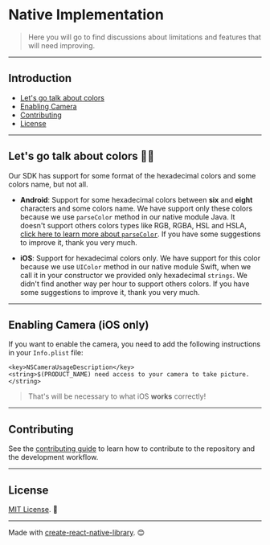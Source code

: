 # Native Implementation

> Here you will go to find discussions about limitations and features that will need improving.

<hr />

## Introduction

- [Let's go talk about colors](#lets-go-talk-about-colors-🧑‍🎨)
- [Enabling Camera](#enabling-camera-ios-only)
- [Contributing](#contributing)
- [License](#license)

<hr />

## Let's go talk about colors 🧑‍🎨

Our SDK has support for some format of the hexadecimal colors and some colors name, but not all.

- **Android**: Support for some hexadecimal colors between **six** and **eight** characters and some colors name. We have support only these colors because we use `parseColor` method in our native module Java. It doesn't support others colors types like RGB, RGBA, HSL and HSLA, [click here to learn more about `parseColor`](<https://developer.android.com/reference/android/graphics/Color.html#parseColor(java.lang.String)>). If you have some suggestions to improve it, thank you very much.

- **iOS**: Support for hexadecimal colors only. We have support for this color because we use `UIColor` method in our native module Swift, when we call it in your constructor we provided only hexadecimal `strings`. We didn't find another way per hour to support others colors. If you have some suggestions to improve it, thank you very much.

<hr />

## Enabling Camera (iOS only)

If you want to enable the camera, you need to add the following instructions in your `Info.plist` file:

```plist
<key>NSCameraUsageDescription</key>
<string>$(PRODUCT_NAME) need access to your camera to take picture.</string>
```

> That's will be necessary to what iOS **works** correctly!

<hr />

## Contributing

See the [contributing guide](./CONTRIBUTING.md) to learn how to contribute to the repository and the development workflow.

<hr/>

## License

[MIT License](./LICENSE). 🙂

---

Made with [create-react-native-library](https://github.com/callstack/react-native-builder-bob). 😊
